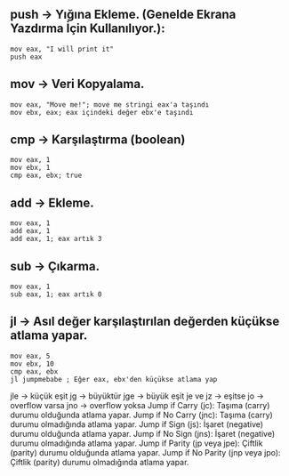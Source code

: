 ## push -> Yığına Ekleme. (Genelde Ekrana Yazdırma İçin Kullanılıyor.):
```
mov eax, "I will print it"
push eax
```
## mov -> Veri Kopyalama.
```
mov eax, "Move me!"; move me stringi eax'a taşındı
mov ebx, eax; eax içindeki değer ebx'e taşındı
```
## cmp -> Karşılaştırma (boolean)
```
mov eax, 1
mov ebx, 1
cmp eax, ebx; true
```
## add -> Ekleme.
```
mov eax, 1
add eax, 1
add eax, 1; eax artık 3
```
## sub -> Çıkarma.
```
mov eax, 1
sub eax, 1; eax artık 0
```
## jl -> Asıl değer karşılaştırılan değerden küçükse atlama yapar.
```
mov eax, 5
mov ebx, 10
cmp eax, ebx
jl jumpmebabe ; Eğer eax, ebx'den küçükse atlama yap
```

jle -> küçük eşit
jg -> büyüktür
jge -> büyük eşit
je ve jz -> eşitse
jo -> overflow varsa
jno -> overflow yoksa
Jump if Carry (jc): Taşıma (carry) durumu olduğunda atlama yapar.
Jump if No Carry (jnc): Taşıma (carry) durumu olmadığında atlama yapar.
Jump if Sign (js): İşaret (negative) durumu olduğunda atlama yapar.
Jump if No Sign (jns): İşaret (negative) durumu olmadığında atlama yapar.
Jump if Parity (jp veya jpe): Çiftlik (parity) durumu olduğunda atlama yapar.
Jump if No Parity (jnp veya jpo): Çiftlik (parity) durumu olmadığında atlama yapar.
